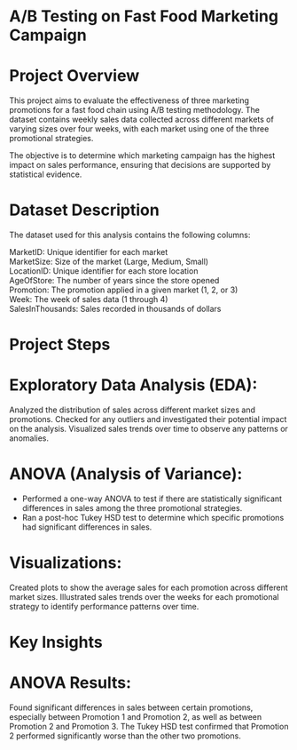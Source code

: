 # A/B Testing on Fast Food Marketing Campaign
# Project Overview
This project aims to evaluate the effectiveness of three marketing promotions for a fast food chain using A/B testing methodology. The dataset contains weekly sales data collected across different markets of varying sizes over four weeks, with each market using one of the three promotional strategies.

The objective is to determine which marketing campaign has the highest impact on sales performance, ensuring that decisions are supported by statistical evidence.

# Dataset Description
The dataset used for this analysis contains the following columns:

MarketID: Unique identifier for each market <br>
MarketSize: Size of the market (Large, Medium, Small)<br>
LocationID: Unique identifier for each store location <br>
AgeOfStore: The number of years since the store opened <br>
Promotion: The promotion applied in a given market (1, 2, or 3)<br>
Week: The week of sales data (1 through 4)<br>
SalesInThousands: Sales recorded in thousands of dollars<br>

# Project Steps

# Exploratory Data Analysis (EDA):
Analyzed the distribution of sales across different market sizes and promotions.
Checked for any outliers and investigated their potential impact on the analysis.
Visualized sales trends over time to observe any patterns or anomalies.

# ANOVA (Analysis of Variance):

- Performed a one-way ANOVA to test if there are statistically significant differences in sales among the three promotional strategies.
- Ran a post-hoc Tukey HSD test to determine which specific promotions had significant differences in sales.
  
# Visualizations:

Created plots to show the average sales for each promotion across different market sizes.
Illustrated sales trends over the weeks for each promotional strategy to identify performance patterns over time.

# Key Insights
# ANOVA Results:

Found significant differences in sales between certain promotions, especially between Promotion 1 and Promotion 2, as well as between Promotion 2 and Promotion 3.
The Tukey HSD test confirmed that Promotion 2 performed significantly worse than the other two promotions.
